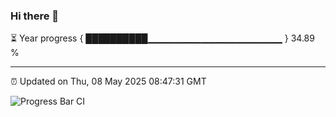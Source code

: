 ### Hi there 👋

⏳ Year progress { ██████████▁▁▁▁▁▁▁▁▁▁▁▁▁▁▁▁▁▁▁▁ } 34.89 %

---

⏰ Updated on Thu, 08 May 2025 08:47:31 GMT

![Progress Bar CI](https://github.com/IshwaranRudhara/GIT-ACTION/workflows/Progress%20Bar%20CI/badge.svg)
